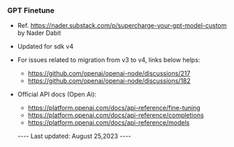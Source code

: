 ### GPT Finetune

- Ref. https://nader.substack.com/p/supercharge-your-gpt-model-custom by Nader Dabit
- Updated for sdk v4

- For issues related to migration from v3 to v4, links below helps:

  - https://github.com/openai/openai-node/discussions/217
  - https://github.com/openai/openai-node/discussions/182

- Official API docs (Open Ai):

  - https://platform.openai.com/docs/api-reference/fine-tuning
  - https://platform.openai.com/docs/api-reference/completions
  - https://platform.openai.com/docs/api-reference/models

  ---- Last updated: August 25,2023 ----
